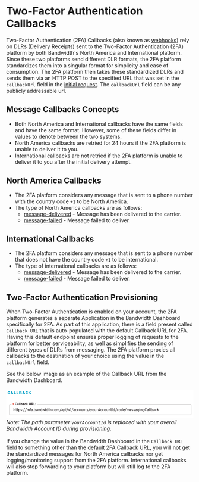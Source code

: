 # Two-Factor Authentication Callbacks
Two-Factor Authentication (2FA) Callbacks (also known as [webhooks](https://webhooks.pbworks.com/w/page/13385124/FrontPage)) rely on DLRs (Delivery Receipts) sent to the Two-Factor Authentication (2FA) platform by both Bandwidth's North America and International platform. Since these two platforms send different DLR formats, the 2FA platform standardizes them into a singular format for simplicity and ease of consumption. The 2FA platform then takes these standardized DLRs and sends them via an HTTP POST to the specified URL that was set in the `callbackUrl` field in the [initial request](../methods/code/messaging.md). The `callbackUrl` field can be any publicly addressable url.

## Message Callbacks Concepts
- Both North America and International callbacks have the same fields and have the same format. However, some of these fields differ in values to denote between the two systems.
- North America callbacks are retried for 24 hours if the 2FA platform is unable to deliver it to you.
- International callbacks are not retried if the 2FA platform is unable to deliver it to you after the initial delivery attempt.

## North America Callbacks
- The 2FA platform considers any message that is sent to a phone number with the country code `+1` to be North America.
- The type of North America callbacks are as follows:
  - [message-delivered](./northAmerica/messageDelivered.md) - Message has been delivered to the carrier.
  - [message-failed](./northAmerica/messageFailed.md) - Message failed to deliver.

## International Callbacks
- The 2FA platform considers any message that is sent to a phone number that does not have the country code `+1` to be international.
- The type of international callbacks are as follows:
  - [message-delivered](./internationalCallbacks/messageDelivered.md) - Message has been delivered to the carrier.
  - [message-failed](./internationalCallbacks/messageFailed.md) - Message failed to deliver.

## Two-Factor Authentication Provisioning
When Two-Factor Authentication is enabled on your account, the 2FA platform generates a separate Application in the Bandwidth Dashboard specifically for 2FA. As part of this application, there is a field present called `Callback URL` that is auto-populated with the default Callback URL for 2FA. Having this default endpoint ensures proper logging of requests to the platform for better serviceability, as well as simplifies the sending of different types of DLRs from messaging. The 2FA platform proxies all callbacks to the destination of your choice using the value in the `callbackUrl` field.

See the below image as an example of the Callback URL from the Bandwidth Dashboard.<br>
<br>
![Callback URL example image](../../images/mfa-callbackUrlExample.png)
<br>
*Note: The path parameter `yourAccountId` is replaced with your overall Bandwidth Account ID during provisioning.*
<br>
<br>
If you change the value in the Bandwidth Dashboard in the `Callback URL` field to something other than the default 2FA Callback URL, you will not get the standardized messages for North America callbacks nor get logging/monitoring support from the 2FA platform. International callbacks will also stop forwarding to your platform but will still log to the 2FA platform.
<br>